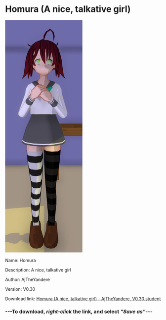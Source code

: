 # Homura (A nice, talkative girl)

<img src = "https://raw.githubusercontent.com/Arbiter1223/Daigaku-Gurashi-Custom-Students/master/Students/Files/Homura%20(A%20nice%2C%20talkative%20girl).png">

Name: Homura

Description: A nice, talkative girl

Author: AjTheYandere

Version: V0.30

Download link: <a href="https://raw.githubusercontent.com/Arbiter1223/Daigaku-Gurashi-Custom-Students/master/Students/Files/Homura%20(A%20nice%2C%20talkative%20girl)%20-%20AjTheYandere%2C%20V0.30.student">Homura (A nice, talkative girl) - AjTheYandere, V0.30.student</a>

### ---**To download, _right-click_ the link, and select _"Save as"_**---
